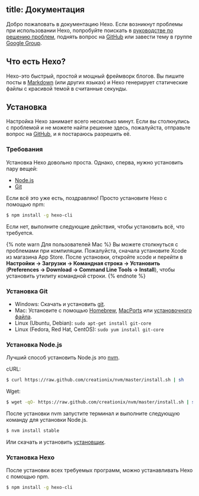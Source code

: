 title: Документация
---
Добро пожаловать в документацию Hexo. Если возникнут проблемы при использовании Hexo, попробуйте поискать в [руководстве по решению проблем](troubleshooting.html), поднять вопрос на [GitHub](https://github.com/hexojs/hexo/issues) или завести тему в группе [Google Group](https://groups.google.com/group/hexo).

## Что есть Hexo?

Hexo-это быстрый, простой и мощный фреймворк блогов. Вы пишите посты в [Markdown](http://daringfireball.net/projects/markdown/) (или других языках) и Hexo генерирует статические файлы с красивой темой в считанные секунды.

## Установка

Настройка Hexo занимает всего несколько минут. Если вы столкнулись с проблемой и не можете найти решение здесь, пожалуйста, отправьте вопрос на [GitHub](https://github.com/hexojs/hexo/issues), и я постараюсь разрешить её.

### Требования

Установка Hexo довольно проста. Однако, сперва, нужно установить пару вещей:

- [Node.js](http://nodejs.org/)
- [Git](http://git-scm.com/)

Если всё это уже есть, поздравляю! Просто установите Hexo с помощью npm:

``` bash
$ npm install -g hexo-cli
```

Если нет, выполните следующие действия, чтобы установить всё, что требуется.

{% note warn Для пользователей Mac %}
Вы можете столкнуться с проблемами при компиляции. Пожалуйста, сначала установите Xcode из магазина App Store. После установки, откройте xcode и перейти в **Настройки -> Загрузки -> Командная строка -> Установить** (**Preferences -> Download -> Command Line Tools -> Install**), чтобы установить утилиту командной строки.
{% endnote %}

### Установка Git

- Windows: Скачать и установить [git](https://git-scm.com/download/win).
- Mac: Установите с помощью [Homebrew](http://mxcl.github.com/homebrew/), [MacPorts](http://www.macports.org/) или [установочного файла](http://sourceforge.net/projects/git-osx-installer/).
- Linux (Ubuntu, Debian): `sudo apt-get install git-core`
- Linux (Fedora, Red Hat, CentOS): `sudo yum install git-core`

### Установка Node.js

Лучший способ установить Node.js это [nvm](https://github.com/creationix/nvm).

cURL:

``` bash
$ curl https://raw.github.com/creationix/nvm/master/install.sh | sh
```

Wget:

``` bash
$ wget -qO- https://raw.github.com/creationix/nvm/master/install.sh | sh
```

После установки nvm запустите терминал и выполните следующую команду для установки Node.js.

``` bash
$ nvm install stable
```

Или скачать и установить [установщик](http://nodejs.org/).

### Установка Hexo

После установки всех требуемых программ, можно устанавливать Hexo с помощью npm.

``` bash
$ npm install -g hexo-cli
```
